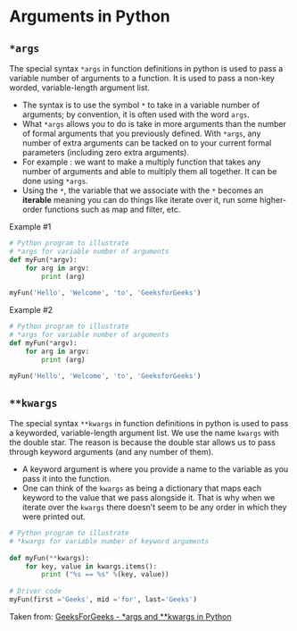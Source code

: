 # Arguments in Python

## `*args`

The special syntax `*args` in function definitions in python is used to pass a variable number of arguments to a function. It is used to pass a non-key worded, variable-length argument list. 

- The syntax is to use the symbol `*` to take in a variable number of arguments; by convention, it is often used with the word `args`.
- What `*args` allows you to do is take in more arguments than the number of formal arguments that you previously defined. With `*args`, any number of extra arguments can be tacked on to your current formal parameters (including zero extra arguments).
- For example : we want to make a multiply function that takes any number of arguments and able to multiply them all together. It can be done using `*args`.
- Using the `*`, the variable that we associate with the `*` becomes an **iterable** meaning you can do things like iterate over it, run some higher-order functions such as map and filter, etc.

Example #1

```Python
# Python program to illustrate 
# *args for variable number of arguments
def myFun(*argv):
    for arg in argv:
        print (arg)
   
myFun('Hello', 'Welcome', 'to', 'GeeksforGeeks')
```

Example #2

```Python
# Python program to illustrate 
# *args for variable number of arguments
def myFun(*argv):
    for arg in argv:
        print (arg)
   
myFun('Hello', 'Welcome', 'to', 'GeeksforGeeks')
```

## `**kwargs`

The special syntax `**kwargs` in function definitions in python is used to pass a keyworded, variable-length argument list. We use the name `kwargs` with the double star. The reason is because the double star allows us to pass through keyword arguments (and any number of them).

- A keyword argument is where you provide a name to the variable as you pass it into the function.
- One can think of the `kwargs` as being a dictionary that maps each keyword to the value that we pass alongside it. That is why when we iterate over the `kwargs` there doesn’t seem to be any order in which they were printed out.

```Python
# Python program to illustrate 
# *kwargs for variable number of keyword arguments
 
def myFun(**kwargs):
    for key, value in kwargs.items():
        print ("%s == %s" %(key, value))
 
# Driver code
myFun(first ='Geeks', mid ='for', last='Geeks')   
```

Taken from: [GeeksForGeeks - *args and **kwargs in Python](https://www.geeksforgeeks.org/args-kwargs-python/)